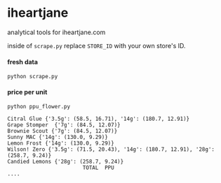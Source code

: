 # iheartjane
analytical tools for iheartjane.com

inside of `scrape.py` replace `STORE_ID` with your own store's ID.

#### fresh data
```
python scrape.py
```

#### price per unit
```
python ppu_flower.py
                     
Citral Glue {'3.5g': (58.5, 16.71), '14g': (180.7, 12.91)}
Grape Stomper  {'7g': (84.5, 12.07)}
Brownie Scout {'7g': (84.5, 12.07)}
Sunny MAC {'14g': (130.0, 9.29)}
Lemon Frost {'14g': (130.0, 9.29)}
Wilson! Zero {'3.5g': (71.5, 20.43), '14g': (180.7, 12.91), '28g': (258.7, 9.24)}
Candied Lemons {'28g': (258.7, 9.24)}
                        TOTAL  PPU
....
```
